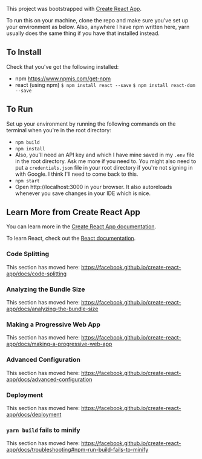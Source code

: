 This project was bootstrapped with [Create React App](https://github.com/facebook/create-react-app).

To run this on your machine, clone the repo and make sure you've set up your environment as below.
Also, anywhere I have npm written here, yarn usually does the same thing if you have that installed instead.

## To Install

Check that you've got the following installed:
* npm https://www.npmjs.com/get-npm
* react (using npm) 
  `$ npm install react --save`
  `$ npm install react-dom --save`

## To Run

Set up your environment by running the following commands on the terminal when you're in the root directory:
* `npm build`
* `npm install`
* Also, you'll need an API key and which I have mine saved in my `.env` file in the root directory. Ask me more if you need to. You might also need to put a `credentials.json` file in your root directory if you're not signing in with Google. I think I'll need to come back to this. 
* `npm start`
* Open http://localhost:3000 in your browser. It also autoreloads whenever you save changes in your IDE which is nice. 


## Learn More from Create React App

You can learn more in the [Create React App documentation](https://facebook.github.io/create-react-app/docs/getting-started).

To learn React, check out the [React documentation](https://reactjs.org/).

### Code Splitting

This section has moved here: https://facebook.github.io/create-react-app/docs/code-splitting

### Analyzing the Bundle Size

This section has moved here: https://facebook.github.io/create-react-app/docs/analyzing-the-bundle-size

### Making a Progressive Web App

This section has moved here: https://facebook.github.io/create-react-app/docs/making-a-progressive-web-app

### Advanced Configuration

This section has moved here: https://facebook.github.io/create-react-app/docs/advanced-configuration

### Deployment

This section has moved here: https://facebook.github.io/create-react-app/docs/deployment

### `yarn build` fails to minify

This section has moved here: https://facebook.github.io/create-react-app/docs/troubleshooting#npm-run-build-fails-to-minify
